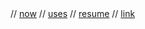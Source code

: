 <nav> //
<a href="/now">now</a> //
<a href="/uses">uses</a> //
<a href="/resume">resume</a> //
<a href="/link">link</a> 
</nav>
